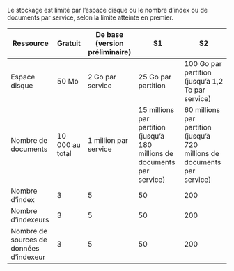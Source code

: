 Le stockage est limité par l’espace disque ou le nombre d’index ou de documents par service, selon la limite atteinte en premier.

| Ressource | Gratuit | De base (version préliminaire) | S1 | S2 |
| --- | --- | --- | --- | --- |
| Espace disque |50 Mo |2 Go par service |25 Go par partition |100 Go par partition (jusqu’à 1,2 To par service) |
| Nombre de documents |10 000 au total |1 million par service |15 millions par partition (jusqu’à 180 millions de documents par service) |60 millions par partition (jusqu’à 720 millions de documents par service) |
| Nombre d’index |3 |5 |50 |200 |
| Nombre d’indexeurs |3 |5 |50 |200 |
| Nombre de sources de données d’indexeur |3 |5 |50 |200 |

<!---HONumber=AcomDC_0601_2016-->